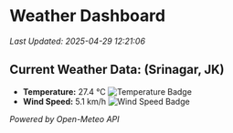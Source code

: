 
# Weather Dashboard

_Last Updated: 2025-04-29 12:21:06_

## Current Weather Data: (Srinagar, JK)
- **Temperature:** 27.4 °C ![Temperature Badge](https://img.shields.io/badge/Temperature-Medium%20Temp-green)
- **Wind Speed:** 5.1 km/h ![Wind Speed Badge](https://img.shields.io/badge/Wind%20Speed-Light%20Wind-blue)

*Powered by Open-Meteo API*

